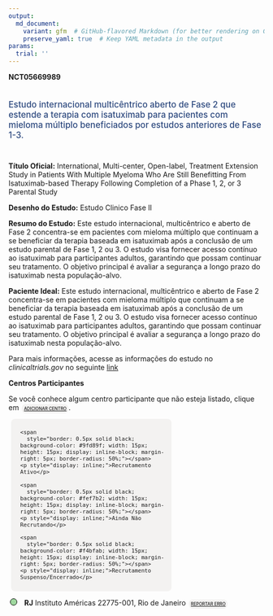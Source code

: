 ```yaml
---
output: 
  md_document:
    variant: gfm  # GitHub-flavored Markdown (for better rendering on GitHub)
    preserve_yaml: true  # Keep YAML metadata in the output
params:
  trial: ''
---
```


**NCT05669989**

<div style="padding: 5px 5px 5px 0px; font-size: 1.20em; font-weight: 500; color: #2E4A7F; text-align: left; margin-bottom: 20px">

Estudo internacional multicêntrico aberto de Fase 2 que estende a
terapia com isatuximab para pacientes com mieloma múltiplo beneficiados
por estudos anteriores de Fase 1-3.

</div>

**Título Oficial:** International, Multi-center, Open-label, Treatment
Extension Study in Patients With Multiple Myeloma Who Are Still
Benefitting From Isatuximab-based Therapy Following Completion of a
Phase 1, 2, or 3 Parental Study

**Desenho do Estudo:** Estudo Clinico Fase II

**Resumo do Estudo:** Este estudo internacional, multicêntrico e aberto
de Fase 2 concentra-se em pacientes com mieloma múltiplo que continuam a
se beneficiar da terapia baseada em isatuximab após a conclusão de um
estudo parental de Fase 1, 2 ou 3. O estudo visa fornecer acesso
contínuo ao isatuximab para participantes adultos, garantindo que possam
continuar seu tratamento. O objetivo principal é avaliar a segurança a
longo prazo do isatuximab nesta população-alvo.

**Paciente Ideal:** Este estudo internacional, multicêntrico e aberto de
Fase 2 concentra-se em pacientes com mieloma múltiplo que continuam a se
beneficiar da terapia baseada em isatuximab após a conclusão de um
estudo parental de Fase 1, 2 ou 3. O estudo visa fornecer acesso
contínuo ao isatuximab para participantes adultos, garantindo que possam
continuar seu tratamento. O objetivo principal é avaliar a segurança a
longo prazo do isatuximab nesta população-alvo.

Para mais informações, acesse as informações do estudo no
*clinicaltrials.gov* no seguinte
[link](https://clinicaltrials.gov/ct2/show/NCT05669989)

**Centros Participantes**

Se você conhece algum centro participante que não esteja listado, clique
em
<span style="color: #2E4A7F; margin-left: 2px; padding: 4px; background-color: #f3f2f1; border-radius: 8px; font-weight: 500; font-size: 0.6em"><a
href="https://flazar.shinyapps.io/formsapp?study_nct_id=NCT05669989&amp;location_id=N%2FA&amp;location_full_name=N%2FA&amp;form_type=Adicionar%20Centro"
target="_blank">ADICIONAR CENTRO</a></span>.

<div style="margin-bottom: 8px; margin-left: 5px; padding: 8px; max-width: 300px; background-color: #f3f2f1; border-radius: 8px; font-size: 0.9em">

<div style="margin-left: 10px;">

    <span 
      style="border: 0.5px solid black; background-color: #9fd89f; width: 15px; height: 15px; display: inline-block; margin-right: 5px; border-radius: 50%;"></span>
    <p style="display: inline;">Recrutamento Ativo</p>

</div>

<div style="margin-left: 10px;">

    <span 
      style="border: 0.5px solid black; background-color: #fef7b2; width: 15px; height: 15px; display: inline-block; margin-right: 5px; border-radius: 50%;"></span>
    <p style="display: inline;">Ainda Não Recrutando</p>

</div>

<div style="margin-left: 10px;">

    <span 
      style="border: 0.5px solid black; background-color: #f4bfab; width: 15px; height: 15px; display: inline-block; margin-right: 5px; border-radius: 50%;"></span>
    <p style="display: inline;">Recrutamento Suspenso/Encerrado</p>

</div>

</div>

<div style="margin: 3px;">

<span style="border: 0.5px solid black; display: inline-block; width: 12px; height: 12px; border-radius: 50%; margin-right: 10px; padding-bottom: 0px; background-color: #9fd89f;"></span>
<b>RJ</b> Instituto Américas 22775-001, Rio de Janeiro
<span style="color: #2E4A7F; margin-left: 2px; padding: 4px; background-color: #f3f2f1; border-radius: 8px; font-weight: 500; font-size: 0.6em"><a
href="https://flazar.shinyapps.io/formsapp?study_nct_id=NCT05669989&amp;location_id=INSTITUTOAMERICASENSINOPESQUISAEINOVACAORIODEJANEIROAVENIDAJORGECURISITENUMBER0760001RIODEJANEIRO22775001BRAZIL&amp;location_full_name=Instituto%20Am%C3%A9ricas%2C%2022775-001%2C%20Rio%20de%20Janeiro&amp;form_type=Reportar%20Erro"
target="_blank">REPORTAR ERRO</a></span>

</div>
